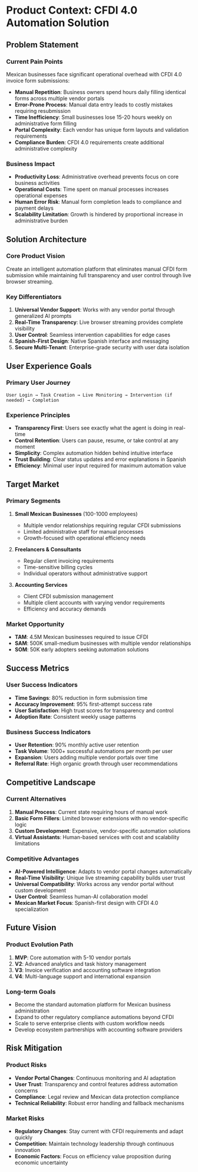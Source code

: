# Product Context: CFDI 4.0 Automation Solution

## Problem Statement

### Current Pain Points
Mexican businesses face significant operational overhead with CFDI 4.0 invoice form submissions:

- **Manual Repetition**: Business owners spend hours daily filling identical forms across multiple vendor portals
- **Error-Prone Process**: Manual data entry leads to costly mistakes requiring resubmission
- **Time Inefficiency**: Small businesses lose 15-20 hours weekly on administrative form filling
- **Portal Complexity**: Each vendor has unique form layouts and validation requirements
- **Compliance Burden**: CFDI 4.0 requirements create additional administrative complexity

### Business Impact
- **Productivity Loss**: Administrative overhead prevents focus on core business activities
- **Operational Costs**: Time spent on manual processes increases operational expenses
- **Human Error Risk**: Manual form completion leads to compliance and payment delays
- **Scalability Limitation**: Growth is hindered by proportional increase in administrative burden

## Solution Architecture

### Core Product Vision
Create an intelligent automation platform that eliminates manual CFDI form submission while maintaining full transparency and user control through live browser streaming.

### Key Differentiators
1. **Universal Vendor Support**: Works with any vendor portal through generalized AI prompts
2. **Real-Time Transparency**: Live browser streaming provides complete visibility
3. **User Control**: Seamless intervention capabilities for edge cases
4. **Spanish-First Design**: Native Spanish interface and messaging
5. **Secure Multi-Tenant**: Enterprise-grade security with user data isolation

## User Experience Goals

### Primary User Journey
```
User Login → Task Creation → Live Monitoring → Intervention (if needed) → Completion
```

### Experience Principles
- **Transparency First**: Users see exactly what the agent is doing in real-time
- **Control Retention**: Users can pause, resume, or take control at any moment
- **Simplicity**: Complex automation hidden behind intuitive interface
- **Trust Building**: Clear status updates and error explanations in Spanish
- **Efficiency**: Minimal user input required for maximum automation value

## Target Market

### Primary Segments
1. **Small Mexican Businesses** (100-1000 employees)
   - Multiple vendor relationships requiring regular CFDI submissions
   - Limited administrative staff for manual processes
   - Growth-focused with operational efficiency needs

2. **Freelancers & Consultants**
   - Regular client invoicing requirements
   - Time-sensitive billing cycles
   - Individual operators without administrative support

3. **Accounting Services**
   - Client CFDI submission management
   - Multiple client accounts with varying vendor requirements
   - Efficiency and accuracy demands

### Market Opportunity
- **TAM**: 4.5M Mexican businesses required to issue CFDI
- **SAM**: 500K small-medium businesses with multiple vendor relationships
- **SOM**: 50K early adopters seeking automation solutions

## Success Metrics

### User Success Indicators
- **Time Savings**: 80% reduction in form submission time
- **Accuracy Improvement**: 95% first-attempt success rate
- **User Satisfaction**: High trust scores for transparency and control
- **Adoption Rate**: Consistent weekly usage patterns

### Business Success Indicators
- **User Retention**: 90% monthly active user retention
- **Task Volume**: 1000+ successful automations per month per user
- **Expansion**: Users adding multiple vendor portals over time
- **Referral Rate**: High organic growth through user recommendations

## Competitive Landscape

### Current Alternatives
1. **Manual Process**: Current state requiring hours of manual work
2. **Basic Form Fillers**: Limited browser extensions with no vendor-specific logic
3. **Custom Development**: Expensive, vendor-specific automation solutions
4. **Virtual Assistants**: Human-based services with cost and scalability limitations

### Competitive Advantages
- **AI-Powered Intelligence**: Adapts to vendor portal changes automatically
- **Real-Time Visibility**: Unique live streaming capability builds user trust
- **Universal Compatibility**: Works across any vendor portal without custom development
- **User Control**: Seamless human-AI collaboration model
- **Mexican Market Focus**: Spanish-first design with CFDI 4.0 specialization

## Future Vision

### Product Evolution Path
1. **MVP**: Core automation with 5-10 vendor portals
2. **V2**: Advanced analytics and task history management
3. **V3**: Invoice verification and accounting software integration
4. **V4**: Multi-language support and international expansion

### Long-term Goals
- Become the standard automation platform for Mexican business administration
- Expand to other regulatory compliance automations beyond CFDI
- Scale to serve enterprise clients with custom workflow needs
- Develop ecosystem partnerships with accounting software providers

## Risk Mitigation

### Product Risks
- **Vendor Portal Changes**: Continuous monitoring and AI adaptation
- **User Trust**: Transparency and control features address automation concerns
- **Compliance**: Legal review and Mexican data protection compliance
- **Technical Reliability**: Robust error handling and fallback mechanisms

### Market Risks
- **Regulatory Changes**: Stay current with CFDI requirements and adapt quickly
- **Competition**: Maintain technology leadership through continuous innovation
- **Economic Factors**: Focus on efficiency value proposition during economic uncertainty 